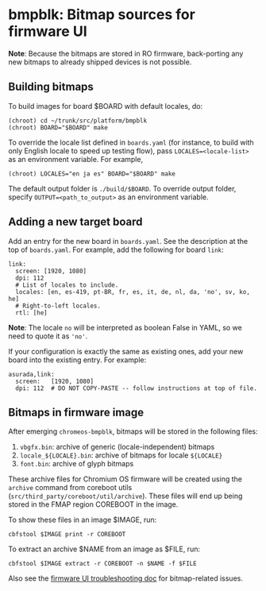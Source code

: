 # bmpblk: Bitmap sources for firmware UI

**Note**: Because the bitmaps are stored in RO firmware, back-porting any
new bitmaps to already shipped devices is not possible.


## Building bitmaps

To build images for board $BOARD with default locales, do:

```
(chroot) cd ~/trunk/src/platform/bmpblk
(chroot) BOARD="$BOARD" make
```

To override the locale list defined in `boards.yaml` (for instance, to build
with only English locale to speed up testing flow), pass `LOCALES=<locale-list>`
as an environment variable. For example,

```
(chroot) LOCALES="en ja es" BOARD="$BOARD" make
```

The default output folder is `./build/$BOARD`. To override output folder,
specify `OUTPUT=<path_to_output>` as an environment variable.


## Adding a new target board

Add an entry for the new board in `boards.yaml`. See the description at the
top of `boards.yaml`. For example, add the following for board `link`:

```
link:
  screen: [1920, 1080]
  dpi: 112
  # List of locales to include.
  locales: [en, es-419, pt-BR, fr, es, it, de, nl, da, 'no', sv, ko, he]
  # Right-to-left locales.
  rtl: [he]
```

**Note**: The locale `no` will be interpreted as boolean False in YAML, so we
need to quote it as `'no'`.

If your configuration is exactly the same as existing ones, add your new board
into the existing entry. For example:

```
asurada,link:
  screen:   [1920, 1080]
  dpi: 112  # DO NOT COPY-PASTE -- follow instructions at top of file.
```

## Bitmaps in firmware image

After emerging `chromeos-bmpblk`, bitmaps will be stored in the following files:

1. `vbgfx.bin`: archive of generic (locale-independent) bitmaps
2. `locale_${LOCALE}.bin`: archive of bitmaps for locale `${LOCALE}`
3. `font.bin`: archive of glyph bitmaps

These archive files for Chromium OS firmware will be created using the `archive`
command from coreboot utils (`src/third_party/coreboot/util/archive`). These
files will end up being stored in the FMAP region COREBOOT in the image.

To show these files in an image $IMAGE, run:

```
cbfstool $IMAGE print -r COREBOOT
```

To extract an archive $NAME from an image as $FILE, run:

```
cbfstool $IMAGE extract -r COREBOOT -n $NAME -f $FILE
```

Also see the
[firmware UI troubleshooting doc](https://chromium.googlesource.com/chromiumos/docs/+/HEAD/firmware_ui.md)
for bitmap-related issues.
